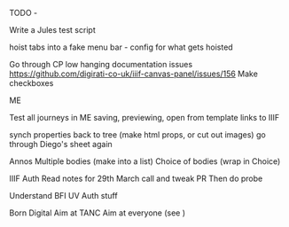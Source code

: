 TODO - 


Write a Jules test script

hoist tabs into a fake menu bar - config for what gets hoisted

Go through CP low hanging documentation issues
https://github.com/digirati-co-uk/iiif-canvas-panel/issues/156 
Make checkboxes

ME

Test all journeys in ME
saving, previewing, 
open from template
links to IIIF

synch properties back to tree (make html props, or cut out images)
go through Diego's sheet again


Annos
Multiple bodies (make into a list)
Choice of bodies (wrap in Choice)

IIIF Auth
Read notes for 29th March call and tweak PR
Then do probe


Understand BFI UV Auth stuff

Born Digital
Aim at TANC
Aim at everyone (see )